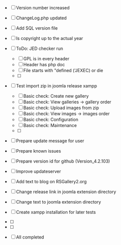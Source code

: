 - [ ] Version number increased
- [ ] ChangeLog.php updated
- [ ] Add SQL version file
- [ ] Is copyright up to the actual year

- [ ] ToDo: JED checker run
  - [ ] GPL is in every header
  - [ ] Header has php doc 
  - [ ] File starts with "defined ('JEXEC) or die
  - [ ] 

- [ ] Test import zip in joomla release xampp
  - [ ] Basic check: Create new gallery
  - [ ] Basic check: View galleries -> gallery order
  - [ ] Basic check: Upload images from zip
  - [ ] Basic check: View images -> images order
  - [ ] Basic check: Configuration
  - [ ] Basic check: Maintenance
  - [ ]  

- [ ] Prepare update message for user 
- [ ] Prepare known issues 
- [ ] Prepare version id for github (Version_4.2.103)  

- [ ] Improve updateserver
- [ ] Add text to blog on RSGallery2.org
- [ ] Change release link in joomla extension directory
- [ ] Change text to joomla extension directory

- [ ] Create xampp installation for later tests
- [ ] 
- [ ]  

- [ ] All completed

